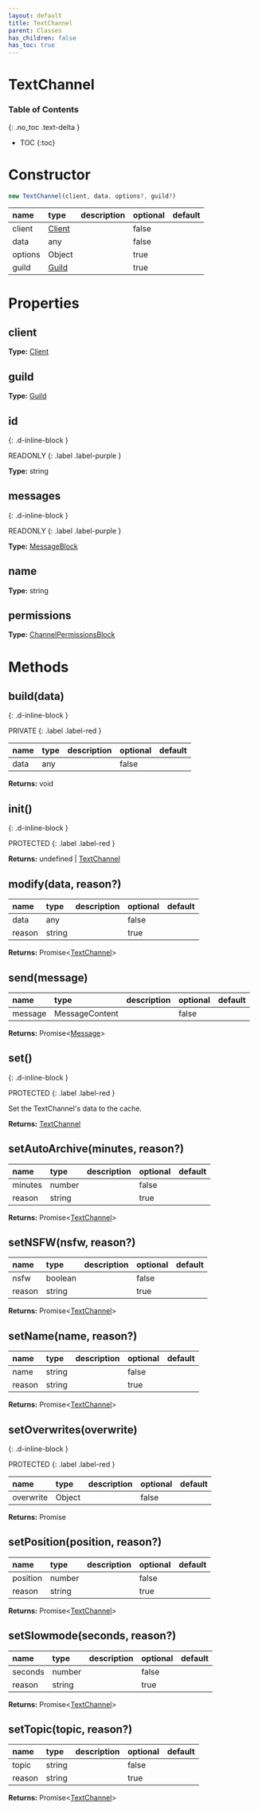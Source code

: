 ```yaml
---
layout: default
title: TextChannel
parent: Classes
has_children: false
has_toc: true
---
```


# TextChannel
### Table of Contents
{: .no_toc .text-delta }

- TOC
{:toc}
# Constructor
```js
new TextChannel(client, data, options?, guild?)
```
| name | type | description | optional | default |
|:-----|:-----|:------------|:---------|:--------|
| client | [Client](classes/Client) |  | false |  |
| data | any |  | false |  |
| options | Object |  | true |  |
| guild | [Guild](classes/Guild) |  | true |  |

# Properties
## client
**Type:** [Client](classes/Client)

## guild
**Type:** [Guild](classes/Guild)

## id
{: .d-inline-block }

READONLY
{: .label .label-purple }

**Type:** string

## messages
{: .d-inline-block }

READONLY
{: .label .label-purple }

**Type:** [MessageBlock](classes/MessageBlock)

## name
**Type:** string

## permissions
**Type:** [ChannelPermissionsBlock](classes/ChannelPermissionsBlock)

# Methods
## build(data)
{: .d-inline-block }

PRIVATE
{: .label .label-red }

| name | type | description | optional | default |
|:-----|:-----|:------------|:---------|:--------|
| data | any |  | false |  |

**Returns:** void

## init()
{: .d-inline-block }

PROTECTED
{: .label .label-red }

**Returns:** undefined | [TextChannel](classes/TextChannel)

## modify(data, reason?)
| name | type | description | optional | default |
|:-----|:-----|:------------|:---------|:--------|
| data | any |  | false |  |
| reason | string |  | true |  |

**Returns:** Promise<[TextChannel](classes/TextChannel)>

## send(message)
| name | type | description | optional | default |
|:-----|:-----|:------------|:---------|:--------|
| message | MessageContent |  | false |  |

**Returns:** Promise<[Message](classes/Message)>

## set()
{: .d-inline-block }

PROTECTED
{: .label .label-red }

Set the TextChannel's data to the cache.

**Returns:** [TextChannel](classes/TextChannel)

## setAutoArchive(minutes, reason?)
| name | type | description | optional | default |
|:-----|:-----|:------------|:---------|:--------|
| minutes | number |  | false |  |
| reason | string |  | true |  |

**Returns:** Promise<[TextChannel](classes/TextChannel)>

## setNSFW(nsfw, reason?)
| name | type | description | optional | default |
|:-----|:-----|:------------|:---------|:--------|
| nsfw | boolean |  | false |  |
| reason | string |  | true |  |

**Returns:** Promise<[TextChannel](classes/TextChannel)>

## setName(name, reason?)
| name | type | description | optional | default |
|:-----|:-----|:------------|:---------|:--------|
| name | string |  | false |  |
| reason | string |  | true |  |

**Returns:** Promise<[TextChannel](classes/TextChannel)>

## setOverwrites(overwrite)
{: .d-inline-block }

PROTECTED
{: .label .label-red }

| name | type | description | optional | default |
|:-----|:-----|:------------|:---------|:--------|
| overwrite | Object |  | false |  |

**Returns:** Promise<void>

## setPosition(position, reason?)
| name | type | description | optional | default |
|:-----|:-----|:------------|:---------|:--------|
| position | number |  | false |  |
| reason | string |  | true |  |

**Returns:** Promise<[TextChannel](classes/TextChannel)>

## setSlowmode(seconds, reason?)
| name | type | description | optional | default |
|:-----|:-----|:------------|:---------|:--------|
| seconds | number |  | false |  |
| reason | string |  | true |  |

**Returns:** Promise<[TextChannel](classes/TextChannel)>

## setTopic(topic, reason?)
| name | type | description | optional | default |
|:-----|:-----|:------------|:---------|:--------|
| topic | string |  | false |  |
| reason | string |  | true |  |

**Returns:** Promise<[TextChannel](classes/TextChannel)>


